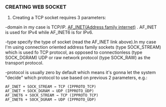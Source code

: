 ### CREATING WEB SOCKET

1. Creating a TCP socket requires 3 parameters:

-domain in my case is TCP/IP. [AF_INET(Address family internet)](https://www.ibm.com/docs/en/i/7.3?topic=families-using-af-inet-address-family) . AF_INET is used for IPv4 while AF_INET6 is for  IPv6.

-type specify the type of socket (read the AF_INET link above).In my case I'm using connection oriented address family sockets (type SOCK_STREAM) which is used fo TCP protocol, as opposed to connectionless (type SOCK_DGRAM) UDP or raw network protocol (type SOCK_RAW) as the transport protocol.

-protocol is usually zero by default which means it's gonna let the system "decide" which protocol to use based on previous 2 parameters, e.g.:
````
AF_INET + SOCK_STREAM → TCP (IPPROTO_TCP)
AF_INET + SOCK_DGRAM → UDP (IPPROTO_UDP)
AF_INET6 + SOCK_STREAM → TCP (IPPROTO_TCP)
AF_INET6 + SOCK_DGRAM → UDP (IPPROTO_UDP)
````